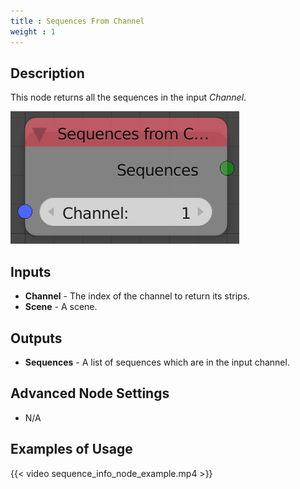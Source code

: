 ```yaml
---
title : Sequences From Channel
weight : 1
---
```


## Description

This node returns all the sequences in the input *Channel*.

![image](sequences_from_channel_node.png)

## Inputs

- **Channel** - The index of the channel to return its strips.
- **Scene** - A scene.

## Outputs

- **Sequences** - A list of sequences which are in the input channel.

## Advanced Node Settings

- N/A

## Examples of Usage

{{< video sequence_info_node_example.mp4 >}}
